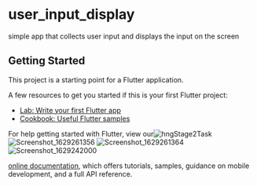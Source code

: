 # user_input_display

simple app that collects user input and displays the input on the screen

## Getting Started

This project is a starting point for a Flutter application.

A few resources to get you started if this is your first Flutter project:

- [Lab: Write your first Flutter app](https://flutter.dev/docs/get-started/codelab)
- [Cookbook: Useful Flutter samples](https://flutter.dev/docs/cookbook)

For help getting started with Flutter, view our![hngStage2Task](https://user-images.githubusercontent.com/54329332/129852639-a07db807-92d9-4af5-aa0e-850096e32bf1.gif)
![Screenshot_1629261356](https://user-images.githubusercontent.com/54329332/129852516-daa8b24f-5ead-417b-af43-9b5c0268aea2.png)
![Screenshot_1629261364](https://user-images.githubusercontent.com/54329332/129852527-2cffa2d0-6a94-4c4e-b8e0-bc2c6b924d1b.png)
![Screenshot_1629242000](https://user-images.githubusercontent.com/54329332/129852534-451f9e89-32df-4ccc-8b88-e588be3bfa23.png)

[online documentation](https://flutter.dev/docs), which offers tutorials,
samples, guidance on mobile development, and a full API reference.
